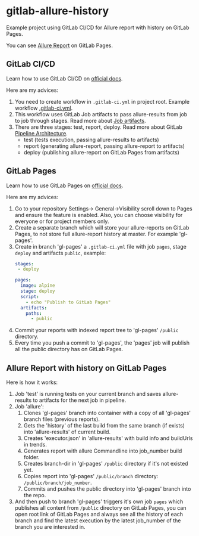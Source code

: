# gitlab-allure-history
Example project using GitLab CI/CD for Allure report with history on GitLab Pages.

You can see [Allure Report](https://aleksandr-kotlyar.gitlab.io/gitlab-allure-history/) on GitLab Pages.

## GitLab CI/CD
Learn how to use GitLab CI/CD on [official docs](https://docs.gitlab.com/ce/ci/quick_start/index.html).

Here are my advices:
1. You need to create workflow in `.gitlab-ci.yml` in project root. Example workflow [.gitlab-ci.yml](https://github.com/aleksandr-kotlyar/gitlab-allure-history/blob/master/.gitlab-ci.yml).
2. This workflow uses GitLab Job artifacts to pass allure-results from job to job through 
   stages. Read more about [Job artifacts](https://docs.gitlab.com/ce/ci/pipelines/job_artifacts.html).
3. There are three stages: test, report, deploy. Read more about GitLab [Pipeline Architecture](https://docs.gitlab.com/ee/ci/pipelines/pipeline_architectures.html). 
   - test (tests execution, passing allure-results to artifacts)
   - report (generating allure-report, passing allure-report to artifacts)
   - deploy (publishing allure-report on GitLab Pages from artifacts)

## GitLab Pages
Learn how to use GitLab Pages on [official docs](https://docs.gitlab.com/ee/user/project/pages/).

Here are my advices:
1. Go to your repository Settings-> General->Visibility scroll down to Pages and ensure the 
   feature is enabled. Also, you can choose visibility for everyone or for project members only.
2. Create a separate branch which will store your allure-reports on GitLab Pages, to not store full 
   allure-report history at master. For example 'gl-pages'.
3. Create in branch 'gl-pages' a `.gitlab-ci.yml` file with job `pages`, stage `deploy` and 
   artifacts `public`, example:
   ```yaml
   stages:
    - deploy

   pages:
     image: alpine
     stage: deploy
     script:
       - echo "Publish to GitLab Pages"
     artifacts:
       paths:
         - public
   ```
4. Commit your reports with indexed report tree to 'gl-pages' `/public` directory.
5. Every time you push a commit to 'gl-pages', the 'pages' job will publish all the public 
   directory has on GitLab Pages.

## Allure Report with history on GitLab Pages
Here is how it works:

1. Job 'test' is running tests on your current branch and saves allure-results to artifacts for 
   the next job in pipeline.
2. Job 'allure':
   1. Clones 'gl-pages' branch into container with a copy of all 'gl-pages' branch files 
      (previous reports).
   2. Gets the 'history' of the last build from the same branch (if exists) into
      'allure-results' of current build.
   3. Creates 'executor.json' in 'allure-results' with build info and buildUrls in trends.
   4. Generates report with allure Commandline into job_number build folder.
   5. Creates branch-dir in 'gl-pages' `/public` directory if it's not existed yet.    
   5. Copies report into 'gl-pages' `/public/branch` directory: `/public/branch/job_number`.
   6. Commits and pushes the public directory into 'gl-pages' branch into the repo.
3. And then push to branch 'gl-pages' triggers it's own job `pages` which publishes all 
   content from `/public` directory on GitLab Pages, you can open root link of GitLab Pages and 
   always see all the history of each branch and find the latest execution by the latest 
   job_number of the branch you are interested in. 